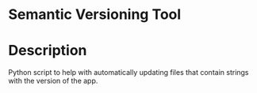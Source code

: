Semantic Versioning Tool
========================

# Description
Python script to help with automatically updating files that contain
strings with the version of the app.
